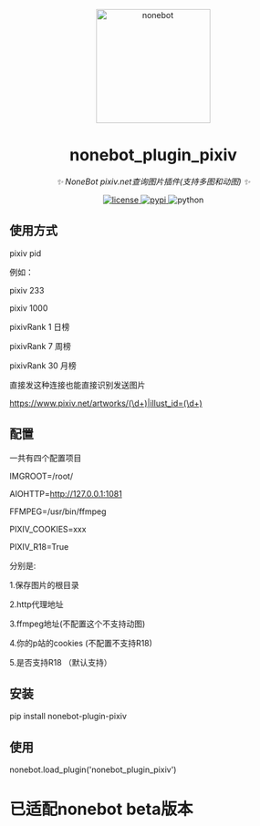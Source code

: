 <!--
 * @Author         : anlen123
 * @Date           : 2022-02-15 00:00:00
 * @LastEditors    : anlen123
 * @LastEditTime   : 2022-02-15 00:00:00
 * @Description    : None
 * @GitHub         : https://github.com/anlen123/nonebot_plugin_pixiv
-->

<p align="center">
  <a href="https://v2.nonebot.dev/"><img src="https://v2.nonebot.dev/logo.png" width="200" height="200" alt="nonebot"></a>
</p>

<div align="center">

# nonebot_plugin_pixiv

_✨ NoneBot pixiv.net查询图片插件(支持多图和动图) ✨_

</div>

<p align="center">
  <a href="https://raw.githubusercontent.com/cscs181/QQ-Github-Bot/master/LICENSE">
    <img src="https://img.shields.io/github/license/cscs181/QQ-Github-Bot.svg" alt="license">
  </a>
  <a href="https://pypi.python.org/pypi/nonebot-plugin-pixiv">
    <img src="https://img.shields.io/pypi/v/nonebot-plugin-pixiv.svg" alt="pypi">
  </a>
  <img src="https://img.shields.io/badge/python-3.7+-blue.svg" alt="python">
</p>

## 使用方式
pixiv pid

例如：

pixiv 233

pixiv 1000

pixivRank 1
日榜

pixivRank 7 
周榜

pixivRank 30
月榜

直接发这种连接也能直接识别发送图片

https://www.pixiv.net/artworks/(\d+)|illust_id=(\d+)



## 配置
一共有四个配置项目


IMGROOT=/root/

AIOHTTP=http://127.0.0.1:1081

FFMPEG=/usr/bin/ffmpeg

PIXIV_COOKIES=xxx

PIXIV_R18=True

分别是:

1.保存图片的根目录

2.http代理地址

3.ffmpeg地址(不配置这个不支持动图)

4.你的p站的cookies (不配置不支持R18)

5.是否支持R18 （默认支持）



## 安装
pip install nonebot-plugin-pixiv

## 使用
nonebot.load_plugin('nonebot_plugin_pixiv')


# 已适配nonebot beta版本
